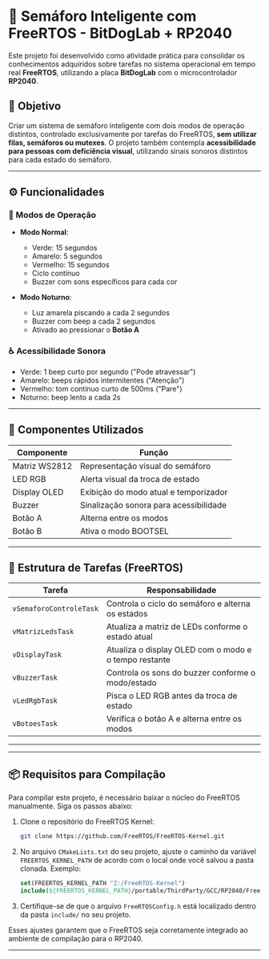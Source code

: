 # 🚦 Semáforo Inteligente com FreeRTOS - BitDogLab + RP2040

Este projeto foi desenvolvido como atividade prática para consolidar os conhecimentos adquiridos sobre tarefas no sistema operacional em tempo real **FreeRTOS**, utilizando a placa **BitDogLab** com o microcontrolador **RP2040**.

## 🎯 Objetivo

Criar um sistema de semáforo inteligente com dois modos de operação distintos, controlado exclusivamente por tarefas do FreeRTOS, **sem utilizar filas, semáforos ou mutexes**. O projeto também contempla **acessibilidade para pessoas com deficiência visual**, utilizando sinais sonoros distintos para cada estado do semáforo.

---

## ⚙️ Funcionalidades

### 🔄 Modos de Operação

- **Modo Normal**:
  - Verde: 15 segundos
  - Amarelo: 5 segundos
  - Vermelho: 15 segundos
  - Ciclo contínuo
  - Buzzer com sons específicos para cada cor

- **Modo Noturno**:
  - Luz amarela piscando a cada 2 segundos
  - Buzzer com beep a cada 2 segundos
  - Ativado ao pressionar o **Botão A**

### ♿ Acessibilidade Sonora

- Verde: 1 beep curto por segundo ("Pode atravessar")
- Amarelo: beeps rápidos intermitentes ("Atenção")
- Vermelho: tom contínuo curto de 500ms ("Pare")
- Noturno: beep lento a cada 2s

---

## 🧱 Componentes Utilizados

| Componente       | Função                                    |
|------------------|-------------------------------------------|
| Matriz WS2812    | Representação visual do semáforo          |
| LED RGB          | Alerta visual da troca de estado          |
| Display OLED     | Exibição do modo atual e temporizador     |
| Buzzer           | Sinalização sonora para acessibilidade    |
| Botão A          | Alterna entre os modos                    |
| Botão B          | Ativa o modo BOOTSEL                      |

---

## 🧵 Estrutura de Tarefas (FreeRTOS)

| Tarefa              | Responsabilidade                                      |
|---------------------|-------------------------------------------------------|
| `vSemaforoControleTask` | Controla o ciclo do semáforo e alterna os estados     |
| `vMatrizLedsTask`   | Atualiza a matriz de LEDs conforme o estado atual     |
| `vDisplayTask`      | Atualiza o display OLED com o modo e o tempo restante |
| `vBuzzerTask`       | Controla os sons do buzzer conforme o modo/estado     |
| `vLedRgbTask`       | Pisca o LED RGB antes da troca de estado              |
| `vBotoesTask`       | Verifica o botão A e alterna entre os modos           |

---

---

## 📦 Requisitos para Compilação

Para compilar este projeto, é necessário baixar o núcleo do FreeRTOS manualmente. Siga os passos abaixo:

1. Clone o repositório do FreeRTOS Kernel:
   ```bash
   git clone https://github.com/FreeRTOS/FreeRTOS-Kernel.git
   ```

2. No arquivo `CMakeLists.txt` do seu projeto, ajuste o caminho da variável `FREERTOS_KERNEL_PATH` de acordo com o local onde você salvou a pasta clonada. Exemplo:

   ```cmake
   set(FREERTOS_KERNEL_PATH "Z:/FreeRTOS-Kernel") 
   include(${FREERTOS_KERNEL_PATH}/portable/ThirdParty/GCC/RP2040/FreeRTOS_Kernel_import.cmake)
   ```

3. Certifique-se de que o arquivo `FreeRTOSConfig.h` está localizado dentro da pasta `include/` no seu projeto.

Esses ajustes garantem que o FreeRTOS seja corretamente integrado ao ambiente de compilação para o RP2040.

---
